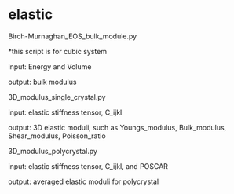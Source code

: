# elastic

Birch-Murnaghan_EOS_bulk_module.py

  *this script is for cubic system

  input: Energy and Volume 

  output: bulk modulus


3D_modulus_single_crystal.py 

  input: elastic stiffness tensor, C_ijkl

  output: 3D elastic moduli, such as Youngs_modulus, Bulk_modulus, Shear_modulus, Poisson_ratio


3D_modulus_polycrystal.py

  input: elastic stiffness tensor, C_ijkl, and POSCAR

  output: averaged elastic moduli for polycrystal
